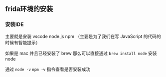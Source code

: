 ## frida环境的安装



### 安装IDE

主要就是安装 vscode node.js npm （主要是为了我们在写 JavaScript 的代码的时候有智能提示）

如果是 mac 并且已经安装了 brew 那么可以直接通过 `brew install node` 安装 node 			

通过 `node -v`  `npm -v`  指令查看是否安装成功			





 			

​			



